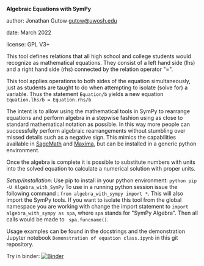 __Algebraic Equations with SymPy__

author: Jonathan Gutow <gutow@uwosh.edu>

date: March 2022

license: GPL V3+

This tool defines relations that all high school and college students would
recognize as mathematical equations. 
They consist of a left hand side (lhs) and a right hand side (rhs) connected by
the relation operator "=".

This tool applies operations to both sides of the equation simultaneously, just
as students are taught to do when 
attempting to isolate (solve for) a variable. Thus the statement `Equation/b`
yields a new equation `Equation.lhs/b = Equation.rhs/b`

The intent is to allow using the mathematical tools in SymPy to rearrange
equations and perform algebra
in a stepwise fashion using as close to standard mathematical notation as 
possible. In this way more people can successfully perform 
algebraic rearrangements without stumbling
over missed details such as a negative sign. This mimics the capabilities
available in [SageMath](https://www.sagemath.org/) 
and [Maxima](http://maxima.sourceforge.net/), but can be installed in a generic
python environment.

Once the algebra is complete it is possible to substitute numbers with 
units into the solved equation to calculate a numerical solution with 
proper units.

_Setup/Installation_: Use pip to install in your python environment: 
`python pip -U Algebra_with_SymPy` To use in a running python session issue
the following command : `from algebra_with_sympy import *`. 
This will also import the SymPy tools. If you want to isolate this tool
from the global namespace you are working with change the import statement 
to `import algebra_with_sympy as spa`, where 
`spa` stands for "SymPy Algebra". Then all calls would be made to `
spa.funcname()`.

Usage examples can be found in the docstrings and the demonstration Jupyter 
notebook `Demonstration of equation class.ipynb` in this git repository.

Try in binder: [![Binder](https://mybinder.org/badge_logo.svg)](https://mybinder.org/v2/gh/gutow/Algebra_with_Sympy.git/master)